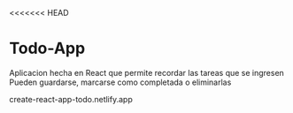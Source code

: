 <<<<<<< HEAD
# Todo-App
Aplicacion hecha en React que permite recordar las tareas que se ingresen
Pueden guardarse, marcarse como completada o eliminarlas

create-react-app-todo.netlify.app
